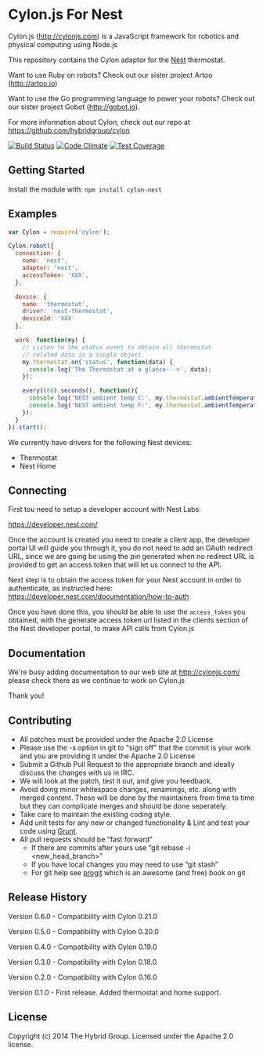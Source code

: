 # Cylon.js For Nest

Cylon.js (http://cylonjs.com) is a JavaScript framework for robotics and
physical computing using Node.js

This repository contains the Cylon adaptor for the [Nest](https://developer.nest.com) thermostat.

Want to use Ruby on robots? Check out our sister project Artoo (http://artoo.io)

Want to use the Go programming language to power your robots? Check out our
sister project Gobot (http://gobot.io).

For more information about Cylon, check out our repo at
https://github.com/hybridgroup/cylon

[![Build Status](https://secure.travis-ci.org/hybridgroup/cylon-nest.png?branch=master)](http://travis-ci.org/hybridgroup/cylon-nest) [![Code Climate](https://codeclimate.com/github/hybridgroup/cylon-nest/badges/gpa.svg)](https://codeclimate.com/github/hybridgroup/cylon-nest) [![Test Coverage](https://codeclimate.com/github/hybridgroup/cylon-nest/badges/coverage.svg)](https://codeclimate.com/github/hybridgroup/cylon-nest)

## Getting Started

Install the module with: `npm install cylon-nest`

## Examples

```javascript
var Cylon = require('cylon');

Cylon.robot({
  connection: {
  	name: 'nest',
  	adaptor: 'nest',
  	accessToken: 'XXX',
  },

  device: {
    name: 'thermostat',
    driver: 'nest-thermostat',
    deviceId: 'XXX'
  },

  work: function(my) {
    // Listen to the status event to obtain all thermostat
    // related data in a single object.
    my.thermostat.on('status', function(data) {
      console.log('The Thermostat at a glance--->', data);
    });

    every((60).seconds(), function(){
      console.log('NEST ambient temp C:', my.thermostat.ambientTemperatureC());
      console.log('NEST ambient temp F:', my.thermostat.ambientTemperatureF());
    });
  }
}).start();
```

We currently have drivers for the following Nest devices:

- Thermostat
- Nest Home

## Connecting

First tou need to setup a developer account with Nest Labs:

https://developer.nest.com/

Once the account is created you need to create a client app, the
developer portal UI will guide you through it, you do not need to add an OAuth
redirect URL, since we are going be using the pin generated when no
redirect URL is provided to get an access token that will let us connect
to the API.

Next step is to obtain the access token for your Nest account in order
to authenticate, as instructed here: https://developer.nest.com/documentation/how-to-auth

Once you have done this, you should be able to use the `access_token` you obtained, with the
generate access token url listed in the clients section of the Nest developer portal, to make API calls from Cylon.js

## Documentation
We're busy adding documentation to our web site at http://cylonjs.com/ please check there as we continue to work on Cylon.js

Thank you!

## Contributing

* All patches must be provided under the Apache 2.0 License
* Please use the -s option in git to "sign off" that the commit is your work and you are providing it under the Apache 2.0 License
* Submit a Github Pull Request to the appropriate branch and ideally discuss the changes with us in IRC.
* We will look at the patch, test it out, and give you feedback.
* Avoid doing minor whitespace changes, renamings, etc. along with merged content. These will be done by the maintainers from time to time but they can complicate merges and should be done seperately.
* Take care to maintain the existing coding style.
* Add unit tests for any new or changed functionality & Lint and test your code using [Grunt](http://gruntjs.com/).
* All pull requests should be "fast forward"
  * If there are commits after yours use “git rebase -i <new_head_branch>”
  * If you have local changes you may need to use “git stash”
  * For git help see [progit](http://git-scm.com/book) which is an awesome (and free) book on git

## Release History

Version 0.6.0 - Compatibility with Cylon 0.21.0

Version 0.5.0 - Compatibility with Cylon 0.20.0

Version 0.4.0 - Compatibility with Cylon 0.19.0

Version 0.3.0 - Compatibility with Cylon 0.18.0

Version 0.2.0 - Compatibility with Cylon 0.16.0

Version 0.1.0 - First release. Added thermostat and home support.

## License

Copyright (c) 2014 The Hybrid Group. Licensed under the Apache 2.0 license.
